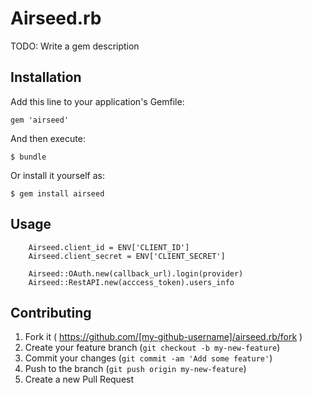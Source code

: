 # Airseed.rb

TODO: Write a gem description

## Installation

Add this line to your application's Gemfile:

    gem 'airseed'

And then execute:

    $ bundle

Or install it yourself as:

    $ gem install airseed

## Usage

		Airseed.client_id = ENV['CLIENT_ID']
		Airseed.client_secret = ENV['CLIENT_SECRET']

		Airseed::OAuth.new(callback_url).login(provider)
		Airseed::RestAPI.new(acccess_token).users_info

## Contributing

1. Fork it ( https://github.com/[my-github-username]/airseed.rb/fork )
2. Create your feature branch (`git checkout -b my-new-feature`)
3. Commit your changes (`git commit -am 'Add some feature'`)
4. Push to the branch (`git push origin my-new-feature`)
5. Create a new Pull Request
